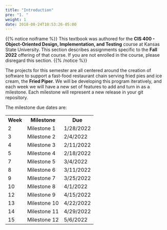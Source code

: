 ```yaml
---
title: "Introduction"
pre: "1. "
weight: 1
date: 2018-08-24T10:53:26-05:00
---
```


{{% notice noiframe %}}
This textbook was authored for the **CIS 400 - Object-Oriented Design, Implementation, and Testing** course at Kansas State University.  This section describes assignments specific to the **Fall 2022** offering of that course.  If you are not enrolled in the course, please disregard this section.
{{% /notice %}}

The projects for this semester are all centered around the creation of software to support a fast-food restaurant chain serving fried pies and ice cream, the **Fried Piper**. We will be developing this program iteratively, and each week we will have a new set of features to add and turn in as a milestone. Each milestone will represent a new release in your git repository.

The milestone due dates are:

<table>
  <tr>
    <th>Week</th>
    <th>Milestone</th>
    <th>Due</th>
  </tr>
  <tr>
    <td>2</td>
    <td>Milestone 1</td>
    <td>1/28/2022</td>
  </tr>
  <tr>
    <td>3</td>
    <td>Milestone 2</td>
    <td>2/4/2022</td>
  </tr>
  <tr>
    <td>4</td>
    <td>Milestone 3</td>
    <td>2/11/2022</td>
  </tr>
  <tr>
    <td>5</td>
    <td>Milestone 4</td>
    <td>2/18/2022</td>
  </tr>
  <tr>
    <td>7</td>
    <td>Milestone 5</td>
    <td>3/4/2022</td>
  </tr>
  <tr>
    <td>8</td>
    <td>Milestone 6</td>
    <td>3/11/2022</td>
  </tr>
  <tr>
    <td>9</td>
    <td>Milestone 7</td>
    <td>3/25/2022</td>
  </tr>
  <tr>
    <td>10</td>
    <td>Milestone 8</td>
    <td>4/1/2022</td>
  </tr>
  <tr>
    <td>12</td>
    <td>Milestone 9</td>
    <td>4/15/2022</td>
  </tr>
  <tr>
    <td>13</td>
    <td>Milestone 10</td>
    <td>4/22/2022</td>
  </tr>
  <tr>
    <td>14</td>
    <td>Milestone 11</td>
    <td>4/29/2022</td>
  </tr>
  <tr>
    <td>15</td>
    <td>Milestone 12</td>
    <td>5/6/2022</td>
  </tr>
</table>
